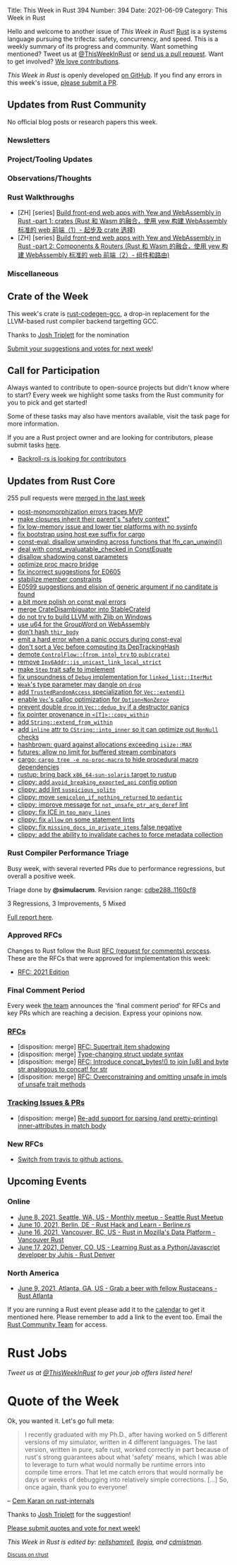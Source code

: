 Title: This Week in Rust 394
Number: 394
Date: 2021-06-09
Category: This Week in Rust

Hello and welcome to another issue of *This Week in Rust*!
[Rust](http://rust-lang.org) is a systems language pursuing the trifecta: safety, concurrency, and speed.
This is a weekly summary of its progress and community.
Want something mentioned? Tweet us at [@ThisWeekInRust](https://twitter.com/ThisWeekInRust) or [send us a pull request](https://github.com/rust-lang/this-week-in-rust).
Want to get involved? [We love contributions](https://github.com/rust-lang/rust/blob/master/CONTRIBUTING.md).

*This Week in Rust* is openly developed [on GitHub](https://github.com/rust-lang/this-week-in-rust).
If you find any errors in this week's issue, [please submit a PR](https://github.com/rust-lang/this-week-in-rust/pulls).

## Updates from Rust Community

No official blog posts or research papers this week.

### Newsletters

### Project/Tooling Updates

### Observations/Thoughts

### Rust Walkthroughs
* [ZH] [series] [Build front-end web apps with Yew and WebAssembly in Rust -part 1: crates (Rust 和 Wasm 的融合，使用 yew 构建 WebAssembly 标准的 web 前端（1）- 起步及 crate 选择)](https://blog.budshome.com/budshome/rust-he-wasm-de-rong-he-,shi-yong-yew-gou-jian-webassembly-biao-zhun-de-web-qian-duan-(1)--qi-bu-ji-crate-xuan-ze)
* [ZH] [series] [Build front-end web apps with Yew and WebAssembly in Rust -part 2: Components & Routers (Rust 和 Wasm 的融合，使用 yew 构建 WebAssembly 标准的 web 前端（2）- 组件和路由)](https://blog.budshome.com/budshome/rust-he-wasm-de-rong-he-,shi-yong-yew-gou-jian-webassembly-biao-zhun-de-web-qian-duan-(2)--zu-jian-he-lu-you)

### Miscellaneous

## Crate of the Week

This week's crate is [rust-codegen-gcc](https://github.com/antoyo/rustc_codegen_gcc), a drop-in replacement for the LLVM-based rust compiler backend targetting GCC.

Thanks to [Josh Triplett](https://users.rust-lang.org/t/crate-of-the-week/2704/920) for the nomination

[Submit your suggestions and votes for next week][submit_crate]!

[submit_crate]: https://users.rust-lang.org/t/crate-of-the-week/2704

## Call for Participation

Always wanted to contribute to open-source projects but didn't know where to start?
Every week we highlight some tasks from the Rust community for you to pick and get started!

Some of these tasks may also have mentors available, visit the task page for more information.

If you are a Rust project owner and are looking for contributors, please submit tasks [here][guidelines].

* [Backroll-rs is looking for contributors](https://www.reddit.com/r/rust/comments/npnl1p/help_wanted_with_backrollrs_new_networking_library/)

[guidelines]: https://users.rust-lang.org/t/twir-call-for-participation/4821

## Updates from Rust Core

255 pull requests were [merged in the last week][merged]

[merged]: https://github.com/search?q=is%3Apr+org%3Arust-lang+is%3Amerged+merged%3A2021-05-24..2021-05-31

* [post-monomorphization errors traces MVP](https://github.com/rust-lang/rust/pull/85633)
* [make closures inherit their parent's "safety context"](https://github.com/rust-lang/rust/pull/85607)
* [fix low-memory issue and lower tier platforms with no sysinfo](https://github.com/rust-lang/rustup/pull/2779)
* [fix bootstrap using host exe suffix for cargo](https://github.com/rust-lang/rust/pull/85590)
* [const-eval: disallow unwinding across functions that !fn_can_unwind()](https://github.com/rust-lang/rust/pull/85546)
* [deal with const_evaluatable_checked in ConstEquate](https://github.com/rust-lang/rust/pull/85481)
* [disallow shadowing const parameters](https://github.com/rust-lang/rust/pull/85478)
* [optimize proc macro bridge](https://github.com/rust-lang/rust/pull/85390)
* [fix incorrect suggestions for E0605](https://github.com/rust-lang/rust/pull/84968)
* [stabilize member constraints](https://github.com/rust-lang/rust/pull/84701)
* [E0599 suggestions and elision of generic argument if no canditate is found](https://github.com/rust-lang/rust/pull/84221)
* [a bit more polish on const eval errors](https://github.com/rust-lang/rust/pull/85767)
* [merge CrateDisambiguator into StableCrateId](https://github.com/rust-lang/rust/pull/85804)
* [do not try to build LLVM with Zlib on Windows](https://github.com/rust-lang/rust/pull/85762)
* [use u64 for the GroupWord on WebAssembly](https://github.com/rust-lang/hashbrown/pull/271)
* [don't hash `thir_body`](https://github.com/rust-lang/rust/pull/85729)
* [emit a hard error when a panic occurs during const-eval](https://github.com/rust-lang/rust/pull/85704)
* [don't sort a Vec before computing its DepTrackingHash](https://github.com/rust-lang/rust/pull/85702)
* [demote `ControlFlow::`{`from`, `into`}`_try` to `pub(crate)`](https://github.com/rust-lang/rust/pull/85645)
* [remove `Ipv6Addr::is_unicast_link_local_strict`](https://github.com/rust-lang/rust/pull/85819)
* [make `Step` trait safe to implement](https://github.com/rust-lang/rust/pull/83772)
* [fix unsoundness of `Debug` implementation for `linked_list::IterMut`](https://github.com/rust-lang/rust/pull/85814)
* [`Weak`'s type parameter may dangle on `drop`](https://github.com/rust-lang/rust/pull/85535)
* [add `TrustedRandomAccess` specialization for `Vec::extend()`](https://github.com/rust-lang/rust/pull/83770)
* [enable `Vec`'s calloc optimization for `Option<NonZero>`](https://github.com/rust-lang/rust/pull/85737)
* [prevent double `drop` in `Vec::dedup_by` if a destructor panics](https://github.com/rust-lang/rust/pull/85625)
* [fix pointer provenance in `<[T]>::copy_within`](https://github.com/rust-lang/rust/pull/85610)
* [add `String::extend_from_within`](https://github.com/rust-lang/rust/pull/85801)
* [add `inline` attr to `CString::into_inner` so it can optimize out `NonNull` checks](https://github.com/rust-lang/rust/pull/85719)
* [hashbrown: guard against allocations exceeding `isize::MAX`](https://github.com/rust-lang/hashbrown/pull/268)
* [futures: allow no limit for buffered stream combinators](https://github.com/rust-lang/futures-rs/pull/2429)
* [cargo: `cargo tree -e no-proc-macro` to hide procedural macro dependencies](https://github.com/rust-lang/cargo/pull/9488)
* [rustup: bring back `x86_64-sun-solaris` target to rustup](https://github.com/rust-lang/rust/pull/85252)
* [clippy: add `avoid_breaking_exported_api` config option](https://github.com/rust-lang/rust-clippy/pull/7187)
* [clippy: add lint `suspicious_splitn`](https://github.com/rust-lang/rust-clippy/pull/7292)
* [clippy: move `semicolon_if_nothing_returned` to `pedantic`](https://github.com/rust-lang/rust-clippy/pull/7268)
* [clippy: improve message for `not_unsafe_ptr_arg_deref` lint](https://github.com/rust-lang/rust-clippy/pull/7294)
* [clippy: fix ICE in `too_many_lines`](https://github.com/rust-lang/rust-clippy/pull/7287)
* [clippy: fix `allow` on some statement lints](https://github.com/rust-lang/rust-clippy/pull/7282)
* [clippy: fix `missing_docs_in_private_items` false negative](https://github.com/rust-lang/rust-clippy/pull/7281)
* [clippy: add the ability to invalidate caches to force metadata collection](https://github.com/rust-lang/rust-clippy/pull/7256)

### Rust Compiler Performance Triage

Busy week, with several reverted PRs due to performance regressions, but overall a positive week.

Triage done by **@simulacrum**.
Revision range: [cdbe288..1160cf8](https://perf.rust-lang.org/?start=cdbe2888979bb8797b05f0d58a6f6e60753983d2&end=1160cf864f2a0014e3442367e1b96496bfbeadf4&absolute=false&stat=instructions%3Au)

3 Regressions, 3 Improvements, 5 Mixed

[Full report here](https://github.com/rust-lang/rustc-perf/blob/master/triage/2021-06-01.md).

### Approved RFCs

Changes to Rust follow the Rust [RFC (request for comments) process](https://github.com/rust-lang/rfcs#rust-rfcs). These
are the RFCs that were approved for implementation this week:

* [RFC: 2021 Edition](https://github.com/rust-lang/rfcs/pull/3085)

### Final Comment Period

Every week [the team](https://www.rust-lang.org/team.html) announces the
'final comment period' for RFCs and key PRs which are reaching a
decision. Express your opinions now.

### [RFCs](https://github.com/rust-lang/rfcs/labels/final-comment-period)

* [disposition: merge] [RFC: Supertrait item shadowing](https://github.com/rust-lang/rfcs/pull/2845)
* [disposition: merge] [Type-changing struct update syntax](https://github.com/rust-lang/rfcs/pull/2528)
* [disposition: merge] [RFC: Introduce concat_bytes!() to join [u8] and byte str analogous to concat! for str](https://github.com/rust-lang/rfcs/pull/2509)
* [disposition: merge] [RFC: Overconstraining and omitting unsafe in impls of unsafe trait methods](https://github.com/rust-lang/rfcs/pull/2316)

### [Tracking Issues & PRs](https://github.com/rust-lang/rust/labels/final-comment-period)

* [disposition: merge] [Re-add support for parsing (and pretty-printing) inner-attributes in match body](https://github.com/rust-lang/rust/pull/85193)

### New RFCs

* [Switch from travis to github actions.](https://github.com/rust-lang/rfcs/pull/3136)

## Upcoming Events

### Online

* [June 8, 2021, Seattle, WA, US - Monthly meetup - Seattle Rust Meetup](https://www.meetup.com/Seattle-Rust-Meetup/events/gskksryccjblb/)
* [June 10, 2021, Berlin, DE - Rust Hack and Learn - Berline.rs](https://berline.rs/)
* [June 16, 2021, Vancouver, BC, US - Rust in Mozilla's Data Platform - Vancouver Rust](https://www.meetup.com/Vancouver-Rust/events/fqpkjsyccjbvb/)
* [June 17, 2021, Denver, CO, US - Learning Rust as a Python/Javascript developer by Juhis - Rust Denver](https://www.meetup.com/Rust-Boulder-Denver/events/277575285/)

### North America

* [June 9, 2021, Atlanta, GA, US - Grab a beer with fellow Rustaceans - Rust Atlanta](https://www.meetup.com/Rust-ATL/events/qxqdgryccjbmb/)

If you are running a Rust event please add it to the [calendar] to get
it mentioned here. Please remember to add a link to the event too.
Email the [Rust Community Team][community] for access.

[calendar]: https://www.google.com/calendar/embed?src=apd9vmbc22egenmtu5l6c5jbfc%40group.calendar.google.com
[community]: mailto:community-team@rust-lang.org

# Rust Jobs

*Tweet us at [@ThisWeekInRust](https://twitter.com/ThisWeekInRust) to get your job offers listed here!*

# Quote of the Week

Ok, you wanted it. Let's go full meta:

> I recently graduated with my Ph.D., after having worked on 5 different versions of my simulator, written in 4 different languages. The last version, written in pure, safe rust, worked correctly in part because of rust's strong guarantees about what 'safety' means, which I was able to leverage to turn what would normally be runtime errors into compile time errors. That let me catch errors that would normally be days or weeks of debugging into relatively simple corrections. \[...\] So, once again, thank you to everyone!

– [Cem Karan on rust-internals](https://internals.rust-lang.org/t/ot-thank-you-to-everyone-that-has-made-rust-possible/14777)

Thanks to [Josh Triplett](https://users.rust-lang.org/t/twir-quote-of-the-week/328/1053) for the suggestion!

[Please submit quotes and vote for next week!](https://users.rust-lang.org/t/twir-quote-of-the-week/328)

*This Week in Rust is edited by: [nellshamrell](https://github.com/nellshamrell), [llogiq](https://github.com/llogiq), and [cdmistman](https://github.com/cdmistman).*

<small>[Discuss on r/rust](https://www.reddit.com/r/rust/comments/k5nsab/this_week_in_rust_367/)</small>
